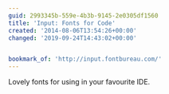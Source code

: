 ```yaml
---
guid: 2993345b-559e-4b3b-9145-2e0305df1560
title: 'Input: Fonts for Code'
created: '2014-08-06T13:54:26+00:00'
changed: '2019-09-24T14:43:02+00:00'


bookmark_of: 'http://input.fontbureau.com/'
---
```



Lovely fonts for using in your favourite IDE.
